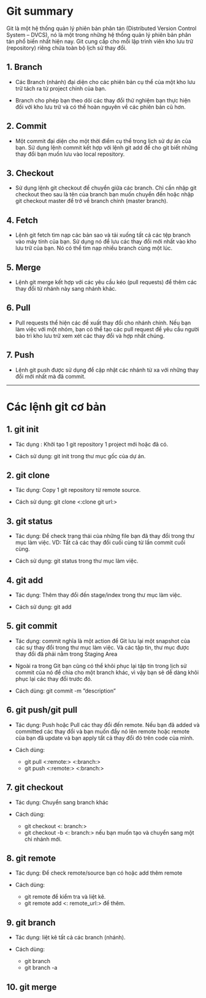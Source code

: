 # Git summary

Git là một hệ thống quản lý phiên bản phân tán (Distributed Version Control System – DVCS), nó là một trong những hệ thống quản lý phiên bản phân tán phổ biến nhất hiện nay. Git cung cấp cho mỗi lập trình viên kho lưu trữ (repository) riêng chứa toàn bộ lịch sử thay đổi.

## 1. Branch
  - Các Branch (nhánh) đại diện cho các phiên bản cụ thể của một kho lưu trữ tách ra từ project chính của bạn.

  - Branch cho phép bạn theo dõi các thay đổi thử nghiệm bạn thực hiện đối với kho lưu trữ và có thể hoàn nguyên về các phiên bản cũ hơn.

## 2. Commit
  - Một commit đại diện cho một thời điểm cụ thể trong lịch sử dự án của bạn. Sử dụng lệnh commit kết hợp với lệnh git add để cho git biết những thay đổi bạn muốn lưu vào local repository.

## 3. Checkout
  - Sử dụng lệnh git checkout để chuyển giữa các branch. Chỉ cần nhập git checkout theo sau là tên của branch bạn muốn chuyển đến hoặc nhập git checkout master để trở về branch chính (master branch).

## 4. Fetch
  - Lệnh git fetch tìm nạp các bản sao và tải xuống tất cả các tệp branch vào máy tính của bạn. Sử dụng nó để lưu các thay đổi mới nhất vào kho lưu trữ của bạn. Nó có thể tìm nạp nhiều branch cùng một lúc.

## 5. Merge
  - Lệnh git merge kết hợp với các yêu cầu kéo (pull requests) để thêm các thay đổi từ nhánh này sang nhánh khác.

## 6. Pull
  - Pull requests thể hiện các đề xuất thay đổi cho nhánh chính. Nếu bạn làm việc với một nhóm, bạn có thể tạo các pull request để yêu cầu người bảo trì kho lưu trữ xem xét các thay đổi và hợp nhất chúng.

## 7. Push
  - Lệnh git push được sử dụng để cập nhật các nhánh từ xa với những thay đổi mới nhất mà đã commit.

---
# Các lệnh git cơ bản
## 1. git init
  - Tác dụng : Khởi tạo 1 git repository 1 project mới hoặc đã có.
  
  - Cách sử dụng: git init trong thư mục gốc của dự án.

## 2. git clone
  - Tác dụng: Copy 1 git repository từ remote source.
  
  - Cách sử dụng: git clone <:clone git url:>

## 3. git status
  - Tác dụng: Để check trạng thái của những file bạn đã thay đổi trong thư mục làm việc. VD: Tất cả các thay đổi cuối cùng từ lần commit cuối cùng.
  
  - Cách sử dụng: git status trong thư mục làm việc.

## 4. git add
  - Tác dụng: Thêm thay đổi đến stage/index trong thư mục làm việc.
  
  - Cách sử dụng: git add

## 5. git commit
  - Tác dụng: commit nghĩa là một action để Git lưu lại một snapshot của các sự thay đổi trong thư mục làm việc. Và các tập tin, thư mục được thay đổi đã phải nằm trong Staging Area
  - Ngoài ra trong Git bạn cũng có thể khôi phục lại tập tin trong lịch sử commit của nó để chia cho một branch khác, vì vậy bạn sẽ dễ dàng khôi phục lại các thay đổi trước đó.
  
  - Cách dùng: git commit -m ”description”

## 6. git push/git pull
  - Tác dụng: Push hoặc Pull các thay đổi đến remote. Nếu bạn đã added và committed các thay đổi và bạn muốn đẩy nó lên remote hoặc remote của bạn đã update và bạn apply tất cả thay đổi đó trên code của mình.

  - Cách dùng: 
    + git pull <:remote:> <:branch:>
    + git push <:remote:> <:branch:>

## 7. git checkout
  - Tác dụng: Chuyển sang branch khác

  - Cách dùng: 
    + git checkout <: branch:> 
    + git checkout -b <: branch:> nếu bạn muốn tạo và chuyển sang một chi nhánh mới.

## 8. git remote
  - Tác dụng: Để check remote/source bạn có hoặc add thêm remote

  - Cách dùng:
    + git remote để kiểm tra và liệt kê.
    + git remote add <: remote_url:> để thêm.

## 9. git branch
  - Tác dụng: liệt kê tất cả các branch (nhánh).

  - Cách dùng: 
    + git branch
    + git branch -a

## 10. git merge

